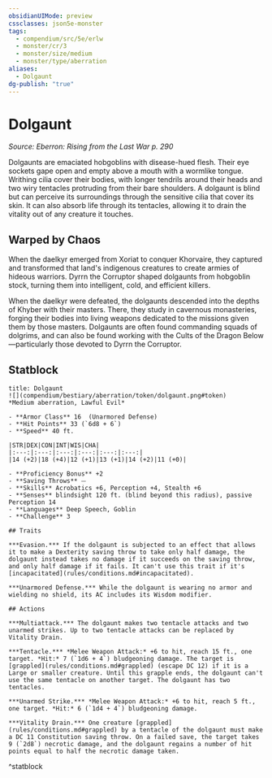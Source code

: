 ```yaml
---
obsidianUIMode: preview
cssclasses: json5e-monster
tags:
  - compendium/src/5e/erlw
  - monster/cr/3
  - monster/size/medium
  - monster/type/aberration
aliases:
  - Dolgaunt
dg-publish: "true"
---
```

# Dolgaunt
*Source: Eberron: Rising from the Last War p. 290*  

Dolgaunts are emaciated hobgoblins with disease-hued flesh. Their eye sockets gape open and empty above a mouth with a wormlike tongue. Writhing cilia cover their bodies, with longer tendrils around their heads and two wiry tentacles protruding from their bare shoulders. A dolgaunt is blind but can perceive its surroundings through the sensitive cilia that cover its skin. It can also absorb life through its tentacles, allowing it to drain the vitality out of any creature it touches.

## Warped by Chaos

When the daelkyr emerged from Xoriat to conquer Khorvaire, they captured and transformed that land's indigenous creatures to create armies of hideous warriors. Dyrrn the Corruptor shaped dolgaunts from hobgoblin stock, turning them into intelligent, cold, and efficient killers.

When the daelkyr were defeated, the dolgaunts descended into the depths of Khyber with their masters. There, they study in cavernous monasteries, forging their bodies into living weapons dedicated to the missions given them by those masters. Dolgaunts are often found commanding squads of dolgrims, and can also be found working with the Cults of the Dragon Below—particularly those devoted to Dyrrn the Corruptor.

## Statblock

```ad-statblock
title: Dolgaunt
![](compendium/bestiary/aberration/token/dolgaunt.png#token)
*Medium aberration, Lawful Evil*

- **Armor Class** 16  (Unarmored Defense)
- **Hit Points** 33 (`6d8 + 6`)
- **Speed** 40 ft.

|STR|DEX|CON|INT|WIS|CHA|
|:---:|:---:|:---:|:---:|:---:|:---:|
|14 (+2)|18 (+4)|12 (+1)|13 (+1)|14 (+2)|11 (+0)|

- **Proficiency Bonus** +2
- **Saving Throws** ⏤
- **Skills** Acrobatics +6, Perception +4, Stealth +6
- **Senses** blindsight 120 ft. (blind beyond this radius), passive Perception 14
- **Languages** Deep Speech, Goblin
- **Challenge** 3

## Traits

***Evasion.*** If the dolgaunt is subjected to an effect that allows it to make a Dexterity saving throw to take only half damage, the dolgaunt instead takes no damage if it succeeds on the saving throw, and only half damage if it fails. It can't use this trait if it's [incapacitated](rules/conditions.md#incapacitated).

***Unarmored Defense.*** While the dolgaunt is wearing no armor and wielding no shield, its AC includes its Wisdom modifier.

## Actions

***Multiattack.*** The dolgaunt makes two tentacle attacks and two unarmed strikes. Up to two tentacle attacks can be replaced by Vitality Drain.

***Tentacle.*** *Melee Weapon Attack:* +6 to hit, reach 15 ft., one target. *Hit:* 7 (`1d6 + 4`) bludgeoning damage. The target is [grappled](rules/conditions.md#grappled) (escape DC 12) if it is a Large or smaller creature. Until this grapple ends, the dolgaunt can't use the same tentacle on another target. The dolgaunt has two tentacles.

***Unarmed Strike.*** *Melee Weapon Attack:* +6 to hit, reach 5 ft., one target. *Hit:* 6 (`1d4 + 4`) bludgeoning damage.

***Vitality Drain.*** One creature [grappled](rules/conditions.md#grappled) by a tentacle of the dolgaunt must make a DC 11 Constitution saving throw. On a failed save, the target takes 9 (`2d8`) necrotic damage, and the dolgaunt regains a number of hit points equal to half the necrotic damage taken.
```
^statblock
